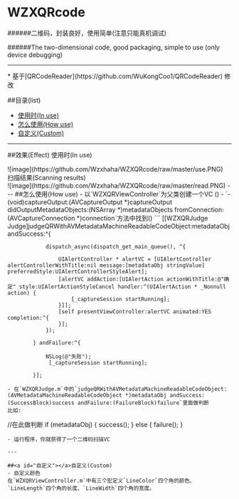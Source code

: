 # WZXQRcode

######二维码，封装良好，使用简单(注意只能真机调试)
 <div>
 </div>
######The two-dimensional code, good packaging, simple to use (only device debugging)

 ---
 
<div>
</div>
 * 基于[QRCodeReader](https://github.com/WuKongCoo1/QRCodeReader) 修改
<div>
</div>

##目录(list)
- [使用时(In use)](#效果)
- [怎么使用(How use)](#怎么使用)
- [自定义(Custom)](#自定义)

---

##<a id="效果"></a>效果(Effect)
使用时(In use)
<div>
</div>
![image](https://github.com/Wzxhaha/WZXQRcode/raw/master/use.PNG)
<div>
<div/>
扫描结果(Scanning results)
<div>
</div>
![image](https://github.com/Wzxhaha/WZXQRcode/raw/master/read.PNG)
---
##<a id="怎么使用"></a>怎么使用(How use)
- 以`WZXQRViewController`为父类创建一个VC ()
- `- (void)captureOutput:(AVCaptureOutput *)captureOutput didOutputMetadataObjects:(NSArray *)metadataObjects fromConnection:(AVCaptureConnection *)connection`方法中找到()
```
[[WZXQRJudge Judge]judgeQRWithAVMetadataMachineReadableCodeObject:metadataObj andSuccess:^{
                
                dispatch_async(dispatch_get_main_queue(), ^{
                    
                    UIAlertController * alertVC = [UIAlertController alertControllerWithTitle:nil message:[metadataObj stringValue] preferredStyle:UIAlertControllerStyleAlert];
                    [alertVC addAction:[UIAlertAction actionWithTitle:@"确定" style:UIAlertActionStyleCancel handler:^(UIAlertAction * _Nonnull action) {
                        [_captureSession startRunning];
                    }]];
                    [self presentViewController:alertVC animated:YES completion:^{
                    }];
                });
                
            } andFailure:^{
               
                NSLog(@"失败");
                 [_captureSession startRunning];
                
            }];

```
- 在`WZXQRJudge.m`中的`judgeQRWithAVMetadataMachineReadableCodeObject:(AVMetadataMachineReadableCodeObject *)metadataObj andSuccess:(SuccessBlock)success andFailure:(FailureBlock)failure`里面做判断
比如:
```
 //在此做判断
    if (metadataObj)
    {
        success();
    }
    else
    {
        failure();
    }
```
- 运行程序，你就获得了一个二维码扫描VC

---

##<a id="自定义"></a>自定义(Custom)
- 自定义颜色
在`WZXQRViewController.m`中有三个宏定义`LineColor`四个角的颜色、`LineLength`四个角的长度、`LineWidth`四个角的宽度。
